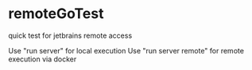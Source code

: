 # remoteGoTest
quick test for jetbrains remote access

Use "run server" for local execution
Use "run server remote" for remote execution via docker
